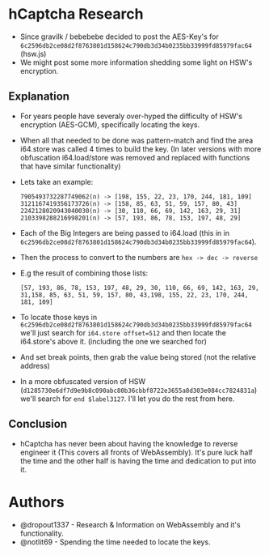 # hCaptcha Research
- Since gravilk / bebebebe decided to post the AES-Key's for `6c2596db2ce08d2f8763801d158624c790db3d34b0235bb33999fd85979fac64` (hsw.js)
- We might post some more information shedding some light on HSW's encryption.

## Explanation
- For years people have severaly over-hyped the difficulty of HSW's encryption (AES-GCM), specifically locating the keys.
- When all that needed to be done was pattern-match and find the area i64.store was called 4 times to build the key. (In later versions with more obfuscation i64.load/store was removed and replaced with functions that have similar functionality)

- Lets take an example:
  ```
  7905493732287749062(n) -> [198, 155, 22, 23, 170, 244, 181, 109]
  3121167419356173726(n) -> [158, 85, 63, 51, 59, 157, 80, 43]
  2242128020943040030(n) -> [30, 110, 66, 69, 142, 163, 29, 31]
  2103398288216998201(n) -> [57, 193, 86, 78, 153, 197, 48, 29]
  ```
- Each of the Big Integers are being passed to i64.load (this in in `6c2596db2ce08d2f8763801d158624c790db3d34b0235bb33999fd85979fac64`).
- Then the process to convert to the numbers are `hex -> dec -> reverse`
- E.g the result of combining those lists:
  ```
  [57, 193, 86, 78, 153, 197, 48, 29, 30, 110, 66, 69, 142, 163, 29, 31,158, 85, 63, 51, 59, 157, 80, 43,198, 155, 22, 23, 170, 244, 181, 109]
  ```

- To locate those keys in `6c2596db2ce08d2f8763801d158624c790db3d34b0235bb33999fd85979fac64` we'll just search for `i64.store offset=512` and then locate the i64.store's above it. (including the one we searched for)
- And set break points, then grab the value being stored (not the relative address)

- In a more obfuscated version of HSW (`d1285730e6df7d9e9b8c090abc80b36cbbf8722e3655a8d303e084cc7824831a`) we'll search for `end $label3127`. I'll let you do the rest from here.

## Conclusion
- hCaptcha has never been about having the knowledge to reverse engineer it (This covers all fronts of WebAssembly). It's pure luck half the time and the other half is having the time and dedication to put into it.

# Authors
- @dropout1337 - Research & Information on WebAssembly and it's functionality.
- @notlit69 - Spending the time needed to locate the keys.
